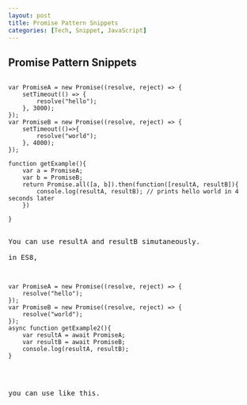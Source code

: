 ```yaml
---
layout: post
title: Promise Pattern Snippets
categories: [Tech, Snippet, JavaScript]
---
```



Promise Pattern Snippets
-------------------

<pre><code>
var PromiseA = new Promise((resolve, reject) => {
    setTimeout(() => {
        resolve("hello");
    }, 3000);
});
var PromiseB = new Promise((resolve, reject) => {
    setTimeout(()=>{
        resolve("world");
    }, 4000);
});

function getExample(){
    var a = PromiseA;
    var b = PromiseB;
    return Promise.all([a, b]).then(function([resultA, resultB]){
        console.log(resultA, resultB); // prints hello world in 4 seconds later
    })
    
}
</code><pre>

You can use resultA and resultB simutaneously.

in ES8,

<pre><code>
var PromiseA = new Promise((resolve, reject) => {
    resolve("hello");
});
var PromiseB = new Promise((resolve, reject) => {
    resolve("world");
});
async function getExample2(){
    var resultA = await PromiseA;
    var resultB = await PromiseB;
    console.log(resultA, resultB);
}
</code></pre>
you can use like this.

